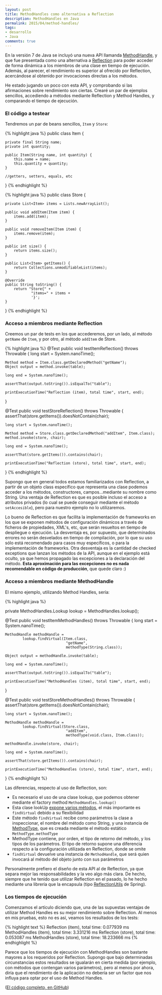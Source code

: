 ```yaml
---
layout: post
title: MethodHandles como alternativa a Reflection
description: MethodHandles en Java
permalink: 2015/04/method-handles/
tags:
- desarrollo
- Java
comments: true
---
```


En la versión 7 de Java se incluyó una nueva API llamanda [MethodHandle](http://docs.oracle.com/javase/7/docs/api/java/lang/invoke/MethodHandle.html), y que fue presentada como una alternativa a [Reflection](https://docs.oracle.com/javase/tutorial/reflect/) para poder acceder de forma dinámica a los miembros de una clase en tiempo de ejecución. Además, al parecer, el rendimiento es superior al ofrecido por Reflection, acercándose al obtenido por invocaciones directas a los métodos.

He estado jugando un poco con esta API, y comprobando si las afirmaciones sobre rendimiento son ciertas. Crearé un par de ejemplos sencillos, accediendo a métodos mediante Reflection y Method Handles, y comparando el tiempo de ejecución.

<!--break-->

### El código a testear

Tendremos un par de beans sencillos, `Item` y  `Store`:

{% highlight java %}
public class Item {

    private final String name;
    private int quantity;

    public Item(String name, int quantity) {
        this.name = name;
        this.quantity = quantity;
    }

    //getters, setters, equals, etc
}
{% endhighlight %}

{% highlight java %}
public class Store {

    private List<Item> items = Lists.newArrayList();

    public void addItem(Item item) {
        items.add(item);
    }

    public void removeItem(Item item) {
        items.remove(item);
    }

    public int size() {
        return items.size();
    }

    public List<Item> getItems() {
        return Collections.unmodifiableList(items);
    }

    @Override
    public String toString() {
        return "Store{" +
                "items=" + items +
                '}';
    }
}
{% endhighlight %}

### Acceso a miembros mediante Reflection

Creemos un par de tests en los que accederemos, por un lado, al método `getName` de `Item`, y por otro, al método `addItem` de Store.

{% highlight java %}
@Test
public void testItemReflection() throws Throwable {
    long start = System.nanoTime();

    Method method = Item.class.getDeclaredMethod("getName");
    Object output = method.invoke(table);

    long end = System.nanoTime();

    assertThat(output.toString()).isEqualTo("table");

    printExecutionTime("Reflection (item), total time", start, end);
}

@Test
public void testStoreReflection() throws Throwable {
    assertThat(store.getItems()).doesNotContain(chair);

    long start = System.nanoTime();

    Method method = Store.class.getDeclaredMethod("addItem", Item.class);
    method.invoke(store, chair);

    long end = System.nanoTime();

    assertThat(store.getItems()).contains(chair);

    printExecutionTime("Reflection (store), total time", start, end);

}
{% endhighlight %}

Supongo que en general todos estamos familiarizados con Reflection, a partir de un objeto class específico que representa una clase podemos acceder a los métodos, constructores, campos...mediante su nombre como String. Una ventaja de Reflection es que es posible incluso el acceso a atributos privados (lo cual se puede conseguir mediante el método `setAccesible`), pero para nuestro ejemplo no lo utilizaremos.

Lo bueno de Reflection es que facilita la implementación de frameworks en los que se exponen métodos de configuración dinámicos a través de ficheros de propiedades, XML's, etc, que serán resueltos en tiempo de despliegue o ejecución. La desventaja es, por supuesto, que determinados errores no serán desvelados en tiempo de compilación, por lo que su uso sólo está recomendado para casos muy específicos, o para la implementación de frameworks. Otra desventaja es la cantidad de checked exceptions que lanzan los métodos de la API, aunque en el ejemplo está oculto, ya que hemos propagado las excepciones a la declaración del método. **Esta aproximación para las excepciones no es nada recomendable en código de producción**, que quede claro :)

### Acceso a miembros mediante MethodHandle

El mismo ejemplo, utilizando Method Handles, sería:

{% highlight java %}

private MethodHandles.Lookup lookup = MethodHandles.lookup();

@Test
public void testItemMethodHandles() throws Throwable {
    long start = System.nanoTime();

    MethodHandle methodHandle =
            lookup.findVirtual(Item.class,
                                "getName",
                                methodType(String.class));

    Object output = methodHandle.invoke(table);

    long end = System.nanoTime();

    assertThat(output.toString()).isEqualTo("table");

    printExecutionTime("MethodHandles (item), total time", start, end);

}

@Test
public void testStoreMethodHandles() throws Throwable {
    assertThat(store.getItems()).doesNotContain(chair);

    long start = System.nanoTime();

    MethodHandle methodHandle =
            lookup.findVirtual(Store.class,
                                "addItem",
                                methodType(void.class, Item.class));

    methodHandle.invoke(store, chair);

    long end = System.nanoTime();

    assertThat(store.getItems()).contains(chair);

    printExecutionTime("MethodHandles (store), total time", start, end);
}
{% endhighlight %}

Las diferencias, respecto al uso de Reflection, son:

* Es necesario el uso de una clase lookup, que podemos obtener mediante el factory method `MethodHandles.lookup()`
* Esta clase lookUp [expone varios métodos](https://docs.oracle.com/javase/8/docs/api/java/lang/invoke/MethodHandles.Lookup.html), el más importante es `findVirtual` debido a su flexibilidad
* Este método `findVirtual` recibe como parámetros la clase a inspeccionar, el nombre del método como String, y una instancia de [MethodType](https://docs.oracle.com/javase/7/docs/api/java/lang/invoke/MethodType.html), que es creada mediante el método estático `MethodType.methodType`
* MethodType contiene, por orden, el tipo de retorno del método, y los tipos de los parámetros. El tipo de retorno supone una diferencia respecto a la configuración utilizada en Reflection, donde se omite
* `findVirtual` devuelve una instancia de `MethodHandle`, que será quien invocará al método del objeto junto con sus parámetros

Personalmente prefiero el diseño de esta API al de Reflection, ya que separa mejor las responsabilidades y la veo algo más clara. De hecho, siempre que he tenido que utilizar Reflection en el pasado, lo he hecho mediante una librería que la encapsula (tipo [ReflectionUtils](http://docs.spring.io/spring-framework/docs/4.0.4.RELEASE/javadoc-api/org/springframework/util/ReflectionUtils.html) de Spring).

### Los tiempos de ejecución

Comenzamos el artículo diciendo que, una de las supuestas ventajas de utilizar Method Handles es su mejor rendimiento sobre Reflection. Al menos en mis pruebas, esto no es así, veamos los resultados de los tests:

{% highlight text %}
Reflection (item), total time: 0.077939 ms
MethodHandles (item), total time: 3.331216 ms
Reflection (store), total time: 0.053087 ms
MethodHandles (store), total time: 18.233666 ms
{% endhighlight %}

Parece que los tiempos de ejecución con MethodHandles son bastante mayores a los requeridos por Reflection. Supongo que bajo determinadas circunstancias estos resultados se igualarán en cierta medida (por ejemplo, con métodos que contengan varios parámetros), pero al menos por ahora, diría que el rendimiento de la aplicación no debería ser un factor que nos influya para optar por el uso de Method Handles.

([El código completo, en GitHub](https://github.com/raulavila/blog-examples/tree/master/src/test/java/com/raulavila/methodhandles))
